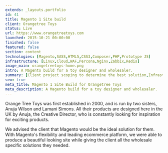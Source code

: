 ```yaml
---
extends: _layouts.portfolio
id: 41
title: Magento 1 Site build
client: Orangetree Toys
status: Live
url: https://www.orangetreetoys.com
launched: 2015-10-21 00:00:00
finished: false
featured: false
section: content
technologies: [Magento,SASS,HTML5,CSS3,Composer,PHP,Prototype JS]
infrastructure: [Linux,Cloud,WAF,Percona,Nginx,Zabbix,Redis]
image_main: orangetreetoys-home.png
intro: A Magento build for a toy designer and wholesaler.
summary: [Client project scoping to determine the best solution,Infrastructure setup and configuration,Ongoing monitoring of the solution,Support and update planning,Custom module creation for client specific functionality,Module suggestion to improve sales and user experience,Security service setup and configuration,Server migration planning and execution]
seo: true
meta_title: Magento 1 Site Build for Orangetree Toys
meta_description: A Magento build for a toy designer and wholesaler.
---
```


Orange Tree Toys was first established in 2000, and is run by two sisters, Anuja Wilson and Lamani Simons. All their products are designed here in the UK by Anuja, the Creative Director, who is constantly looking for inspiration for exciting products.

We advised the client that Magento would be the ideal solution for them. With Magento's flexibility and leading ecommerce platform, we were able to produce a beautiful looking site while giving the client all the wholesale specific solutions they needed.
